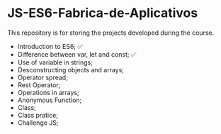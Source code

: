 # JS-ES6-Fabrica-de-Aplicativos
This repository is for storing the projects developed during the course.
- Introduction to ES6; ✅
- Difference between var, let and const; ✅
- Use of variable in strings;
- Desconstructing objects and arrays;
- Operator spread;
- Rest Operator;
- Operations in arrays;
- Anonymous Function;
- Class;
- Class pratice;
- Challenge JS;
